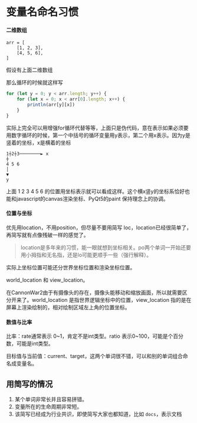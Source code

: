 # 变量名命名习惯



#### 二维数组

```
arr = [
	[1, 2, 3],
	[4, 5, 6],
]
```

假设有上面二维数组

那么循环的时候就这样写

```js
for (let y = 0; y < arr.length; y++) {
	for (let x = 0; x < arr[0].length; x++) {
		println(arr[y][x])
	}
}
```

实际上完全可以用增强for循环代替等等，上面只是伪代码，意在表示如果必须要用数字循环的时候，第一个中括号的循环变量用y表示，第二个用x表示。因为y是竖着的坐标，x是横着的坐标

```
1┼2┼3────────► x
┼               
4 5 6           
│               
▼               
y               
```

上面 1 2 3 4 5 6 的位置用坐标表示就可以看成这样。这个横x竖y的坐标系恰好也能和javascript的canvas渲染坐标、PyQt5的paint 保持理念上的协调。



#### 位置与坐标

优先用location，不用position，但尽量不要用简写 loc，location已经很简单了，再简写就有点像残破一样的感觉了。

> location是多年来的习惯，能一眼就想到坐标相关。po两个单词一开始还要用小拇指和无名指，还是lo可能更顺手一些（强行解释）。

实际上坐标位置可能还分世界坐标位置和渲染坐标位置。

world_location 和 view_location。

在CannonWar2由于有摄像头的存在，摄像头能移动和缩放画面，所以就需要区分开来了。world_location 是指世界逻辑坐标中的位置，view_location 指的是在屏幕上渲染绘制的，相对绘制区域左上角的位置坐标。



#### 数值与比率

比率：rate通常表示 0~1，肯定不是int类型。ratio 表示0~100，可能是个百分数，可能是int类型。

目标值与当前值：current、target，这两个单词很不错，可以和别的单词组合命名成变量名。



## 用简写的情况

1. 某个单词非常长并且容易拼错。
2. 变量所在的生命周期非常短。
3. 该简写已经成为行业共识，即使简写大家也都知道，比如 `docs`，表示文档







